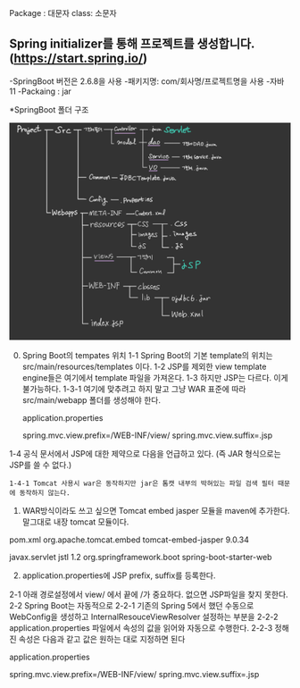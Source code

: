 Package :  대문자
class: 소문자

## Spring initializer를 통해 프로젝트를 생성합니다.(https://start.spring.io/)
  -SpringBoot 버전은 2.6.8을 사용
  -패키지명:  com/회사명/프로젝트명을 사용
  -자바 11
  -Packaing : jar

*SpringBoot 폴더 구조

![JSP폴더구조](image/jsp폴더구조.jpg)

0. Spring Boot의 tempates 위치
  1-1 Spring Boot의 기본 template의 위치는 src/main/resources/templates  이다.
  1-2 JSP를 제외한 view template engine들은 여기에서 template 파일을 가져온다.
  1-3 하지만 JSP는 다르다. 이게 불가능하다.
    1-3-1 여기에 맞추려고 하지 말고 그냥 WAR 표준에 따라 src/main/webapp 폴더를 생성해야 한다.

    application.properties

    spring.mvc.view.prefix=/WEB-INF/view/
    spring.mvc.view.suffix=.jsp
    
  1-4 공식 문서에서 JSP에 대한 제약으로 다음을 언급하고 있다. 
  (즉 JAR 형식으로는 JSP를 쓸 수 없다.)

    1-4-1 Tomcat 사용시 war은 동작하지만 jar은 톰캣 내부의 박혀있는 파일 검색 필터 때문에 동작하지 않는다.
 

1. WAR방식이라도 쓰고 싶으면 Tomcat embed jasper 모듈을 maven에 추가한다. 말그대로 내장 tomcat 모듈이다.

pom.xml
  <dependency>
    <groupId>org.apache.tomcat.embed</groupId>
    <artifactId>tomcat-embed-jasper</artifactId>
    <version>9.0.34</version>
  </dependency>

  <dependency>
    <groupId>javax.servlet</groupId>
    <artifactId>jstl</artifactId>
    <version>1.2</version>
  </dependency>

  <dependency>
    <groupId>org.springframework.boot</groupId>
    <artifactId>spring-boot-starter-web</artifactId>
  </dependency>


2. application.properties에 JSP prefix, suffix를 등록한다.

  2-1 아래 경로설정에서 view/ 에서 끝에 /가 중요하다. 없으면 JSP파일을 찾지 못한다.
  2-2 Spring Boot는 자동적으로
    2-2-1 기존의 Spring 5에서 했던 수동으로 WebConfig을 생성하고 InternalResouceViewResolver 설정하는 부분을
    2-2-2 application.properties 파일에서 속성의 값을 읽어와 자동으로 수행한다.
    2-2-3 정해진 속성은 다음과 같고 값은 원하는 대로 지정하면 된다

  application.properties

  spring.mvc.view.prefix=/WEB-INF/view/
  spring.mvc.view.suffix=.jsp





